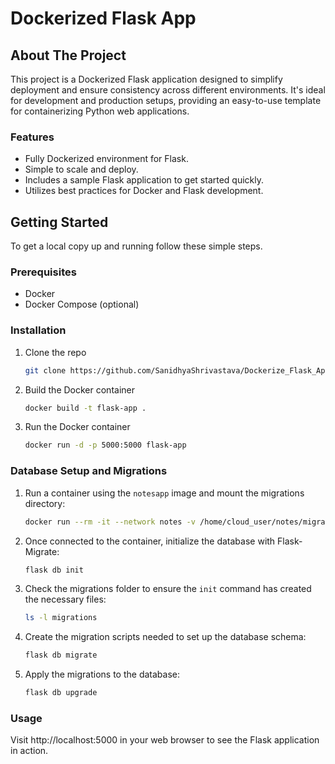 <h1>Dockerized Flask App</h1>



## About The Project

This project is a Dockerized Flask application designed to simplify deployment and ensure consistency across different environments. It's ideal for development and production setups, providing an easy-to-use template for containerizing Python web applications.

### Features

- Fully Dockerized environment for Flask.
- Simple to scale and deploy.
- Includes a sample Flask application to get started quickly.
- Utilizes best practices for Docker and Flask development.

## Getting Started

To get a local copy up and running follow these simple steps.

### Prerequisites

- Docker
- Docker Compose (optional)

### Installation

1. Clone the repo
   ```sh
   git clone https://github.com/SanidhyaShrivastava/Dockerize_Flask_App.git
2. Build the Docker container
   ```sh
   docker build -t flask-app .
3. Run the Docker container
   ```sh
   docker run -d -p 5000:5000 flask-app

### Database Setup and Migrations
1. Run a container using the `notesapp` image and mount the migrations directory:
   ```sh
   docker run --rm -it --network notes -v /home/cloud_user/notes/migrations:/app/notes/migrations notesapp:0.1 bash
2. Once connected to the container, initialize the database with Flask-Migrate:
   ```sh
   flask db init
3. Check the migrations folder to ensure the `init` command has created the necessary files:
   ```sh
   ls -l migrations
4. Create the migration scripts needed to set up the database schema:
   ```sh
   flask db migrate
5. Apply the migrations to the database:
   ```sh
   flask db upgrade
### Usage
 Visit http://localhost:5000 in your web browser to see the Flask application in action.
